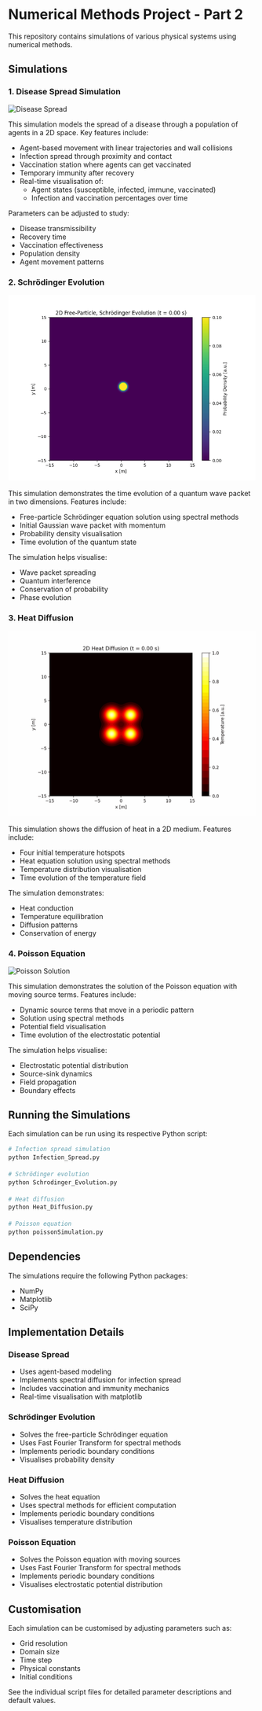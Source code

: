 # Numerical Methods Project - Part 2

This repository contains simulations of various physical systems using numerical methods.

## Simulations

### 1. Disease Spread Simulation
![Disease Spread](GIFs/infection_simulation.gif)

This simulation models the spread of a disease through a population of agents in a 2D space. Key features include:
- Agent-based movement with linear trajectories and wall collisions
- Infection spread through proximity and contact
- Vaccination station where agents can get vaccinated
- Temporary immunity after recovery
- Real-time visualisation of:
  - Agent states (susceptible, infected, immune, vaccinated)
  - Infection and vaccination percentages over time

Parameters can be adjusted to study:
- Disease transmissibility
- Recovery time
- Vaccination effectiveness
- Population density
- Agent movement patterns

### 2. Schrödinger Evolution
![Schrödinger Evolution](GIFs/schrodinger_evolution.gif)

This simulation demonstrates the time evolution of a quantum wave packet in two dimensions. Features include:
- Free-particle Schrödinger equation solution using spectral methods
- Initial Gaussian wave packet with momentum
- Probability density visualisation
- Time evolution of the quantum state

The simulation helps visualise:
- Wave packet spreading
- Quantum interference
- Conservation of probability
- Phase evolution

### 3. Heat Diffusion
![Heat Diffusion](GIFs/heat_diffusion.gif)

This simulation shows the diffusion of heat in a 2D medium. Features include:
- Four initial temperature hotspots
- Heat equation solution using spectral methods
- Temperature distribution visualisation
- Time evolution of the temperature field

The simulation demonstrates:
- Heat conduction
- Temperature equilibration
- Diffusion patterns
- Conservation of energy

### 4. Poisson Equation
![Poisson Solution](GIFs/poisson_solution.gif)

This simulation demonstrates the solution of the Poisson equation with moving source terms. Features include:
- Dynamic source terms that move in a periodic pattern
- Solution using spectral methods
- Potential field visualisation
- Time evolution of the electrostatic potential

The simulation helps visualise:
- Electrostatic potential distribution
- Source-sink dynamics
- Field propagation
- Boundary effects

## Running the Simulations

Each simulation can be run using its respective Python script:

```bash
# Infection spread simulation
python Infection_Spread.py

# Schrödinger evolution
python Schrodinger_Evolution.py

# Heat diffusion
python Heat_Diffusion.py

# Poisson equation
python poissonSimulation.py
```

## Dependencies

The simulations require the following Python packages:
- NumPy
- Matplotlib
- SciPy

## Implementation Details

### Disease Spread
- Uses agent-based modeling
- Implements spectral diffusion for infection spread
- Includes vaccination and immunity mechanics
- Real-time visualisation with matplotlib

### Schrödinger Evolution
- Solves the free-particle Schrödinger equation
- Uses Fast Fourier Transform for spectral methods
- Implements periodic boundary conditions
- Visualises probability density

### Heat Diffusion
- Solves the heat equation
- Uses spectral methods for efficient computation
- Implements periodic boundary conditions
- Visualises temperature distribution

### Poisson Equation
- Solves the Poisson equation with moving sources
- Uses Fast Fourier Transform for spectral methods
- Implements periodic boundary conditions
- Visualises electrostatic potential distribution

## Customisation

Each simulation can be customised by adjusting parameters such as:
- Grid resolution
- Domain size
- Time step
- Physical constants
- Initial conditions

See the individual script files for detailed parameter descriptions and default values.
